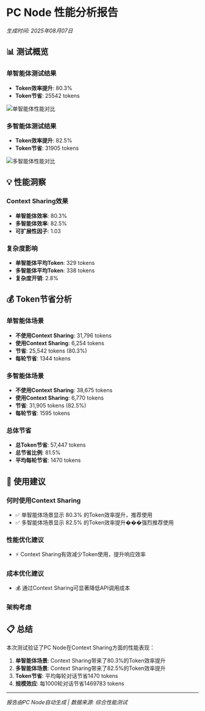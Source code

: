 # PC Node 性能分析报告

*生成时间: 2025年08月07日*

## 📊 测试概览

### 单智能体测试结果
- **Token效率提升**: 80.3%
- **Token节省**: 25542 tokens

![单智能体性能对比](images/single_agent_comparison.png)

### 多智能体测试结果
- **Token效率提升**: 82.5%
- **Token节省**: 31905 tokens

![多智能体性能对比](images/multi_agent_comparison.png)

## 💡 性能洞察

### Context Sharing效果
- **单智能体效率**: 80.3%
- **多智能体效率**: 82.5%
- **可扩展性因子**: 1.03

### 复杂度影响
- **单智能体平均Token**: 329 tokens
- **多智能体平均Token**: 338 tokens
- **复杂度开销**: 2.8%

## 💰 Token节省分析

### 单智能体场景
- **不使用Context Sharing**: 31,796 tokens
- **使用Context Sharing**: 6,254 tokens
- **节省**: 25,542 tokens (80.3%)
- **每轮节省**: 1344 tokens

### 多智能体场景
- **不使用Context Sharing**: 38,675 tokens
- **使用Context Sharing**: 6,770 tokens
- **节省**: 31,905 tokens (82.5%)
- **每轮节省**: 1595 tokens

### 总体节省
- **总Token节省**: 57,447 tokens
- **总节省比例**: 81.5%
- **平均每轮节省**: 1470 tokens

## 🎯 使用建议

### 何时使用Context Sharing
- ✅ 单智能体场景显示 80.3% 的Token效率提升，推荐使用
- ✅ 多智能体场景显示 82.5% 的Token效率提升���强烈推荐使用

### 性能优化建议
- ⚡ Context Sharing有效减少Token使用，提升响应效率

### 成本优化建议
- 💰 通过Context Sharing可显著降低API调用成本

### 架构考虑

## 📋 总结

本次测试验证了PC Node在Context Sharing方面的性能表现：

1. **单智能体场景**: Context Sharing带来了80.3%的Token效率提升
2. **多智能体场景**: Context Sharing带来了82.5%的Token效率提升
3. **Token节省**: 平均每轮对话节省1470 tokens
4. **规模效应**: 每1000轮对话节省1469783 tokens

---
*报告由PC Node自动生成 | 数据来源: 综合性能测试*
